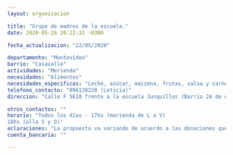 ```yaml
---
layout: organizacion

title: "Grupo de madres de la escuela."
date: 2020-05-26 20:22:32 -0300

fecha_actualizacion: "22/05/2020"

departamento: "Montevideo"
barrio: "Casavalle"
actividades: "Merienda"
necesidades: "Alimentos"
necesidades_especificas: "Leche, azúcar, maizena, frutas, salsa y carne."
telefono_contacto: "096138220 (Leticia)"
direccion: "Calle F 5610 frente a la escuela Junquillos (Barrio 24 de enero Instrucciones entre Domingo Arena y Duran)"

otros_contactos: ""
horario: "Todos los días - 17hs (merienda de L a V)
18hs (olla S y D)"
aclaraciones: "La propuesta va variando de acuerdo a las donaciones que se reciben. Atiende aprox 60 - 70 personas (organizado por 4 vecinos/as)."
cuenta_bancaria: ""

---
```


